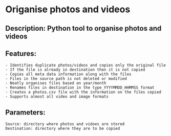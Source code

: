 # Origanise photos and videos
## Description: Python tool to organise photos and videos
## Features:
	- Identifies duplicate photos/videos and copies only the original file
	- If the file is already in destination then it is not copied
	- Copies all meta data information along with the files
	- Files in the source path is not deleted or modified
	- Neatly organises files based on year/month
	- Renames files in destination in the type_YYYYMMDD_HHMMSS format
	- Creates a photos.csv file with the information on the files copied
	- Supports almost all video and image formats

## Parameters:
	Source: directory where photos and vidoes are stored  
	Destination: directory where they are to be copied
